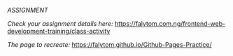 *ASSIGNMENT*

*Check your assignment details here:* https://falytom.com.ng/frontend-web-development-training/class-activity

*The page to recreate:* https://falytom.github.io/Github-Pages-Practice/
